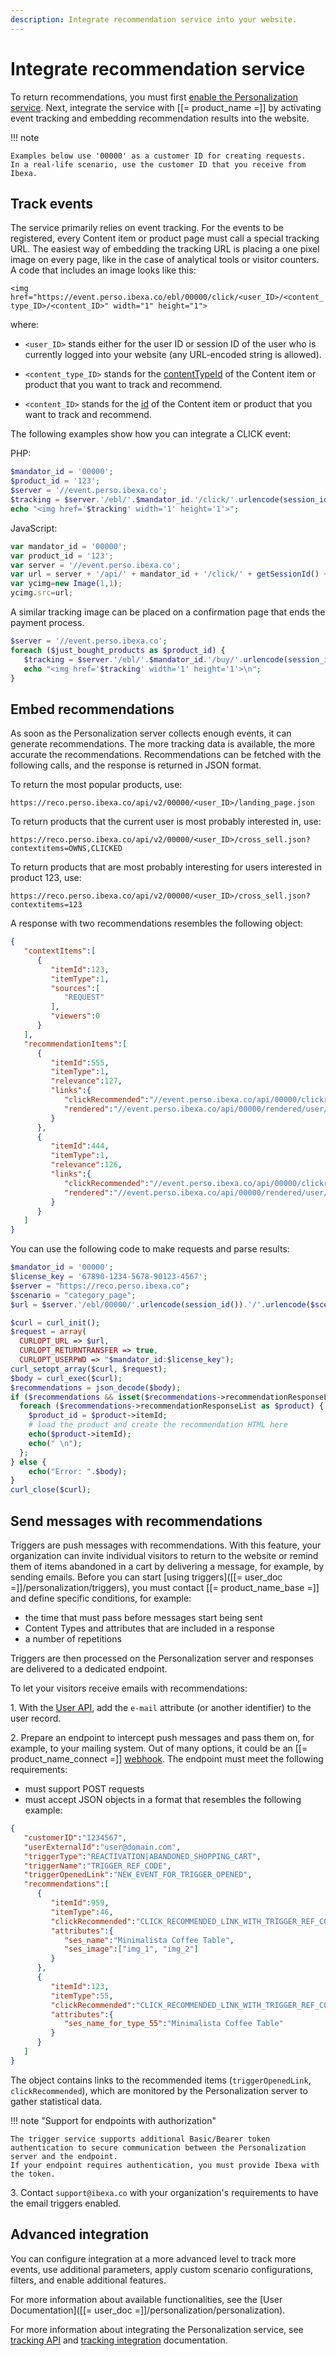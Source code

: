 ```yaml
---
description: Integrate recommendation service into your website.
---
```


# Integrate recommendation service

To return recommendations, you must first [enable the Personalization service](enable_personalization.md).
Next, integrate the service with [[= product_name =]] by activating 
event tracking and embedding recommendation results into the website.

!!! note

    Examples below use '00000' as a customer ID for creating requests.
    In a real-life scenario, use the customer ID that you receive from Ibexa.

## Track events

The service primarily relies on event tracking. 
For the events to be registered, every Content item or product page must call 
a special tracking URL.
The easiest way of embedding the tracking URL is placing a one pixel image on every page, 
like in the case of analytical tools or visitor counters.
A code that includes an image looks like this:

`<img href="https://event.perso.ibexa.co/ebl/00000/click/<user_ID>/<content_type_ID>/<content_ID>" width="1" height="1">`

where:

- `<user_ID>` stands either for the user ID or session ID of the user who is currently 
logged into your website (any URL-encoded string is allowed).

- `<content_type_ID>` stands for the [contentTypeId](content_model.md#content-information) of the Content item or product that you want to track and recommend.

- `<content_ID>` stands for the [id](content_model.md#content-information) of the Content item or product that you want to track and recommend.

The following examples show how you can integrate a CLICK event:

PHP:

``` php
$mandator_id = '00000';
$product_id = '123';
$server = '//event.perso.ibexa.co';
$tracking = $server.'/ebl/'.$mandator_id.'/click/'.urlencode(session_id()).'/1/'.$product_id;
echo "<img href='$tracking' width='1' height='1'>";
```

JavaScript:

``` js
var mandator_id = '00000';
var product_id = '123';
var server = '//event.perso.ibexa.co';
var url = server + '/api/' + mandator_id + '/click/' + getSessionId() + '/1/' + product_id;
var ycimg=new Image(1,1);
ycimg.src=url;
```

A similar tracking image can be placed on a confirmation page that ends the payment process.

``` php
$server = '//event.perso.ibexa.co';
foreach ($just_bought_products as $product_id) {
   $tracking = $server.'/ebl/'.$mandator_id.'/buy/'.urlencode(session_id()).'/1/'.$product_id;
   echo "<img href='$tracking' width='1' height='1'>\n";
}
```

## Embed recommendations

As soon as the Personalization server collects enough events, it can generate recommendations.
The more tracking data is available, the more accurate the recommendations.
Recommendations can be fetched with the following calls, and the response is returned in JSON format.

To return the most popular products, use:

`https://reco.perso.ibexa.co/api/v2/00000/<user_ID>/landing_page.json`

To return products that the current user is most probably interested in, use:

`https://reco.perso.ibexa.co/api/v2/00000/<user_ID>/cross_sell.json?contextitems=OWNS,CLICKED`

To return products that are most probably interesting for users interested in product 123, use:

`https://reco.perso.ibexa.co/api/v2/00000/<user_ID>/cross_sell.json?contextitems=123`

A response with two recommendations resembles the following object:

``` json
{
   "contextItems":[
      {
         "itemId":123,
         "itemType":1,
         "sources":[
            "REQUEST"
         ],
         "viewers":0
      }
   ],
   "recommendationItems":[
      {
         "itemId":555,
         "itemType":1,
         "relevance":127,
         "links":{
            "clickRecommended":"//event.perso.ibexa.co/api/00000/clickrecommended/user/1/555?scenario=landing_page&modelid=5768",
            "rendered":"//event.perso.ibexa.co/api/00000/rendered/user/1/555?scenario=landing_page&modelid=5768"
         }
      },
      {
         "itemId":444,
         "itemType":1,
         "relevance":126,
         "links":{
            "clickRecommended":"//event.perso.ibexa.co/api/00000/clickrecommended/user/1/444?scenario=landing_page&modelid=5768",
            "rendered":"//event.perso.ibexa.co/api/00000/rendered/user/1/444?scenario=landing_page&modelid=5768"
         }
      }
   ]
}
```

You can use the following code to make requests and parse results:

``` php
$mandator_id = '00000';
$license_key = '67890-1234-5678-90123-4567';
$server = "https://reco.perso.ibexa.co";
$scenario = "category_page";
$url = $server.'/ebl/00000/'.urlencode(session_id()).'/'.urlencode($scenario).'.json';

$curl = curl_init();
$request = array(
  CURLOPT_URL => $url,
  CURLOPT_RETURNTRANSFER => true,
  CURLOPT_USERPWD => "$mandator_id:$license_key");
curl_setopt_array($curl, $request);
$body = curl_exec($curl);
$recommendations = json_decode($body);
if ($recommendations && isset($recommendations->recommendationResponseList)) {
  foreach ($recommendations->recommendationResponseList as $product) {
    $product_id = $product->itemId;
    # load the product and create the recommendation HTML here
    echo($product->itemId);
    echo(" \n");
  };
} else {
    echo("Error: ".$body);
}
curl_close($curl);
```

## Send messages with recommendations

Triggers are push messages with recommendations.
With this feature, your organization can invite individual visitors to return to the website or remind them of items abandoned in a cart by delivering a message, for example, by sending emails.
Before you can start [using triggers]([[= user_doc =]]/personalization/triggers), you must contact [[= product_name_base =]] and define specific conditions, for example:

- the time that must pass before messages start being sent
- Content Types and attributes that are included in a response
- a number of repetitions

Triggers are then processed on the Personalization server and responses are delivered to a dedicated endpoint.

To let your visitors receive emails with recommendations:

1\. With the [User API](api_reference/user_api.md#post-requests), add the `e-mail` attribute (or another identifier) to the user record.

2\. Prepare an endpoint to intercept push messages and pass them on, for example, to your mailing system.
Out of many options, it could be an [[= product_name_connect =]] [webhook](https://doc.ibexa.co/projects/connect/en/latest/tools/webhooks/). 
The endpoint must meet the following requirements:

 - must support POST requests
 - must accept JSON objects in a format that resembles the following example:

``` json
{
   "customerID":"1234567",
   "userExternalId":"user@domain.com",
   "triggerType":"REACTIVATION|ABANDONED_SHOPPING_CART",
   "triggerName":"TRIGGER_REF_CODE",
   "triggerOpenedLink":"NEW_EVENT_FOR_TRIGGER_OPENED",
   "recommendations":[
      {
         "itemId":959,
         "itemType":46,
         "clickRecommended":"CLICK_RECOMMENDED_LINK_WITH_TRIGGER_REF_CODE",
         "attributes":{
            "ses_name":"Minimalista Coffee Table", 
            "ses_image":["img_1", "img_2"]
         }
      },
      {
         "itemId":123,
         "itemType":55,
         "clickRecommended":"CLICK_RECOMMENDED_LINK_WITH_TRIGGER_REF_CODE",
         "attributes":{
            "ses_name_for_type_55":"Minimalista Coffee Table"
         }
      }
   ]
}
```

The object contains links to the recommended items (`triggerOpenedLink`, `clickRecommended`), which are monitored by the Personalization server to gather statistical data.

!!! note "Support for endpoints with authorization"

    The trigger service supports additional Basic/Bearer token authentication to secure communication between the Personalization server and the endpoint. 
    If your endpoint requires authentication, you must provide Ibexa with the token.

3\. Contact `support@ibexa.co` with your organization's requirements to have the email triggers enabled.

## Advanced integration

You can configure integration at a more advanced level to track more events, 
use additional parameters, apply custom scenario configurations, filters, 
and enable additional features.

For more information about available functionalities, see the [User Documentation]([[= user_doc =]]/personalization/personalization).

For more information about integrating the Personalization service, see [tracking API](tracking_api.md) and [tracking integration](tracking_integration.md) documentation.
